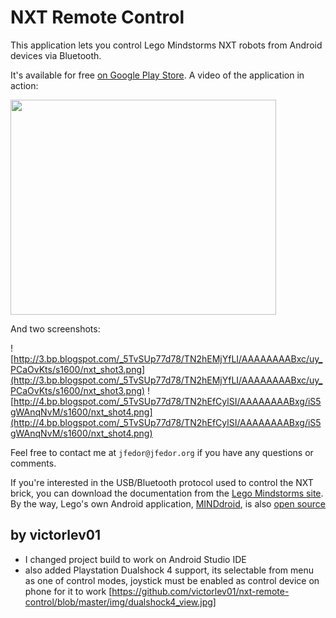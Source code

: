 # NXT Remote Control #

This application lets you control Lego Mindstorms NXT robots from Android devices via Bluetooth.

It's available for free [on Google Play Store](https://play.google.com/store/apps/details?id=org.jfedor.nxtremotecontrol).
A video of the application in action:

<a href='https://www.youtube.com/watch?v=egllcH-0rQ0' target='_blank'><img src='https://img.youtube.com/vi/egllcH-0rQ0/0.jpg' width='425' height=344 /></a>

And two screenshots:

![http://3.bp.blogspot.com/_5TvSUp77d78/TN2hEMjYfLI/AAAAAAAABxc/uy_PCaOvKts/s1600/nxt_shot3.png](http://3.bp.blogspot.com/_5TvSUp77d78/TN2hEMjYfLI/AAAAAAAABxc/uy_PCaOvKts/s1600/nxt_shot3.png) ![http://4.bp.blogspot.com/_5TvSUp77d78/TN2hEfCylSI/AAAAAAAABxg/iS5gWAnqNvM/s1600/nxt_shot4.png](http://4.bp.blogspot.com/_5TvSUp77d78/TN2hEfCylSI/AAAAAAAABxg/iS5gWAnqNvM/s1600/nxt_shot4.png)

Feel free to contact me at `jfedor@jfedor.org` if you have any questions or comments.

If you're interested in the USB/Bluetooth protocol used to control the NXT brick, you can download the documentation from the [Lego Mindstorms site](http://www.lego.com/mindstorms/downloads). By the way, Lego's own Android application, [MINDdroid](https://play.google.com/store/apps/details?id=com.lego.minddroid), is also [open source](https://github.com/NXT/LEGO-MINDSTORMS-MINDdroid)


## by victorlev01
- I changed project build to work on Android Studio IDE
- also added Playstation Dualshock 4 support, its selectable from menu as one of control modes, joystick must be enabled as control device on phone for it to work
[https://github.com/victorlev01/nxt-remote-control/blob/master/img/dualshock4_view.jpg]
